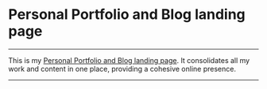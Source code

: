# Personal Portfolio and Blog landing page


---

This is my [Personal Portfolio and Blog landing page](http://tarunboya.xyz/). It consolidates all my work and content in one place, providing a cohesive online presence.

---

